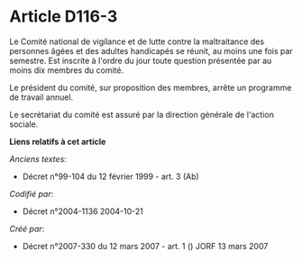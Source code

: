 # Article D116-3

Le Comité national de vigilance et de lutte contre la maltraitance des personnes âgées et des adultes handicapés se réunit,
au moins une fois par semestre. Est inscrite à l'ordre du jour toute question présentée par au moins dix membres du comité.

Le président du comité, sur proposition des membres, arrête un programme de travail annuel.

Le secrétariat du comité est assuré par la direction générale de l'action sociale.

**Liens relatifs à cet article**

_Anciens textes_:

  - Décret n°99-104 du 12 février 1999 - art. 3 (Ab)

_Codifié par_:

  - Décret n°2004-1136 2004-10-21

_Créé par_:

  - Décret n°2007-330 du 12 mars 2007 - art. 1 () JORF 13 mars 2007
